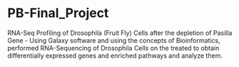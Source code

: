 # PB-Final_Project
RNA-Seq Profiling of Drosophila (Fruit Fly) Cells after the  depletion of Pasilla Gene - Using Galaxy software and using the concepts of Bioinformatics, performed RNA-Sequencing of Drosophila Cells on the treated to obtain differentially expressed genes and enriched pathways and analyze them.
